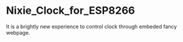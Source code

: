 # Nixie_Clock_for_ESP8266
It is a brightly new experience to control clock through embeded fancy webpage.
